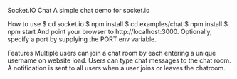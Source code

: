 Socket.IO Chat
A simple chat demo for socket.io

How to use
$ cd socket.io
$ npm install
$ cd examples/chat
$ npm install
$ npm start
And point your browser to http://localhost:3000. Optionally, specify a port by supplying the PORT env variable.

Features
Multiple users can join a chat room by each entering a unique username on website load.
Users can type chat messages to the chat room.
A notification is sent to all users when a user joins or leaves the chatroom.